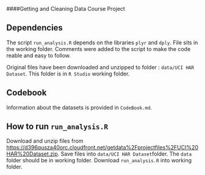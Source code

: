 ####Getting and Cleaning Data Course Project</b>

## Dependencies
The script `run_analysis.R` depends on the libraries `plyr` and `dply`. File sits in the working folder.
Comments were added to the script to make the code reable and easy to follow.

Original files have been downloaded and unzipped to folder : `data/UCI HAR Dataset`. This folder is in `R Studio` working folder.

## Codebook
Information about the datasets is provided in `CodeBook.md`.

## How to run `run_analysis.R`
Download and unzip files from https://d396qusza40orc.cloudfront.net/getdata%2Fprojectfiles%2FUCI%20HAR%20Dataset.zip.
Save files into `data/UCI HAR Dataset`folder. The `data` folder should be in working folder. 
Download `run_analysis.R` into working folder. 



